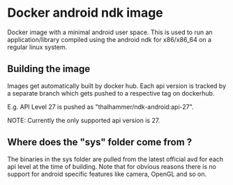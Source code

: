 # Docker android ndk image
Docker image with a minimal android user space.
This is used to run an application/library compiled
using the android ndk for x86/x86_64 on a regular
linux system.

## Building the image
Images get automatically built by docker hub. Each
api version is tracked by a separate branch which
gets pushed to a respective tag on dockerhub.

E.g. API Level 27 is pushed as "thalhammer/ndk-android:api-27".

NOTE: Currently the only supported api version is 27.

## Where does the "sys" folder come from ?
The binaries in the sys folder are pulled from the latest official avd
for each api level at the time of building. Note that
for obvious reasons there is no support for android specific features
like camera, OpenGL and so on.